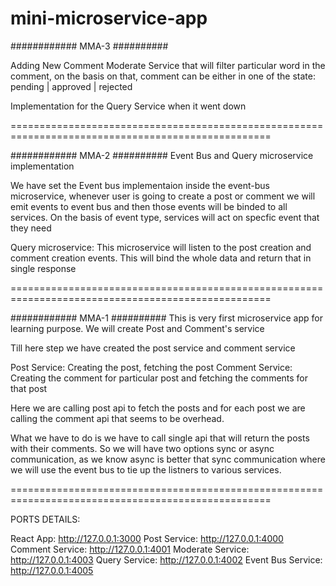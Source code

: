# mini-microservice-app

############ MMA-3 ##########

Adding New Comment Moderate Service that will filter particular word in the comment, on the basis on that, comment can be either in one of the state: pending | approved | rejected

Implementation for the Query Service when it went down

===================================================================================================

############ MMA-2 ##########
Event Bus and Query microservice implementation

We have set the Event bus implementaion inside the event-bus microservice, whenever user is going to create a post or comment we will emit events to event bus and then those events will be binded to all services. On the basis of event type, services will act on specfic event that they need 

Query microservice: This microservice will listen to the post creation and comment creation events. This will bind the whole data and return that in single response

===================================================================================================

############ MMA-1 ##########
This is very first microservice app for learning purpose. We will create Post and Comment's service

Till here step we have created the post service and comment service

Post Service: Creating the post, fetching the post
Comment Service: Creating the comment for particular post and fetching the comments for that post

Here we are calling post api to fetch the posts and for each post we are calling the comment api that seems to be overhead. 

What we have to do is we have to call single api that will return the posts with their comments.
So we will have two options sync or async communication, as we know async is better that sync communication where we will use the event bus to tie up the listners to various services.

===================================================================================================

PORTS DETAILS: 

React App: http://127.0.0.1:3000
Post Service: http://127.0.0.1:4000
Comment Service: http://127.0.0.1:4001
Moderate Service: http://127.0.0.1:4003
Query Service: http://127.0.0.1:4002
Event Bus Service: http://127.0.0.1:4005